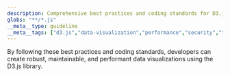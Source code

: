 ```yaml
---
description: Comprehensive best practices and coding standards for D3.js projects, covering code organization, performance, security, testing, and common pitfalls.
globs: "**/*.js"
__meta__type: guideline
__meta__tags: ["d3.js","data-visualization","performance","security","testing"]
---
```

By following these best practices and coding standards, developers can create robust, maintainable, and performant data visualizations using the D3.js library.